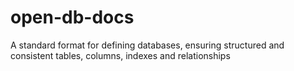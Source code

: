 # open-db-docs
A standard format for defining databases, ensuring structured and consistent tables, columns, indexes and relationships
